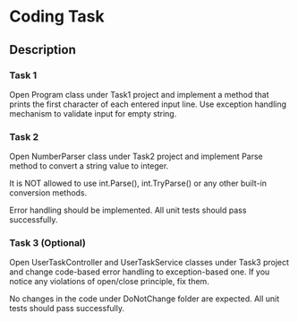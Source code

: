 # Coding Task
## Description

### Task 1
Open Program class under Task1 project and implement a method that prints the first character of each entered input line. Use exception handling mechanism to validate input for empty string.  

### Task 2
Open NumberParser class under Task2 project and implement Parse method to convert a string value to integer. 

It is NOT allowed to use int.Parse(), int.TryParse() or any other built-in conversion methods. 

Error handling should be implemented. All unit tests should pass successfully. 

### Task 3 (Optional)
Open UserTaskController and UserTaskService classes under Task3 project and change code-based error handling to exception-based one. If you notice any violations of open/close principle, fix them. 

No changes in the code under DoNotChange folder are expected. All unit tests should pass successfully. 